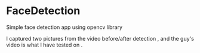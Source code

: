 # FaceDetection
Simple face detection app using opencv library 

I captured two pictures from the video before/after detection , and the guy's video is what I have tested on .
